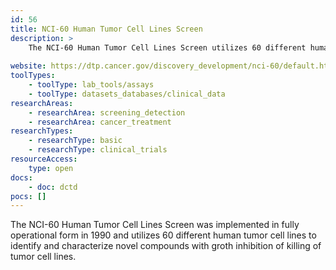 ```yaml
---
id: 56
title: NCI-60 Human Tumor Cell Lines Screen
description: >
    The NCI-60 Human Tumor Cell Lines Screen utilizes 60 different human tumor cell lines to identify and characterize novel compounds with groth inhibition of killing of tumor cell lines.
    
website: https://dtp.cancer.gov/discovery_development/nci-60/default.htm
toolTypes:
    - toolType: lab_tools/assays
    - toolType: datasets_databases/clinical_data
researchAreas:
    - researchArea: screening_detection
    - researchArea: cancer_treatment
researchTypes:
    - researchType: basic
    - researchType: clinical_trials
resourceAccess:
    type: open
docs:
    - doc: dctd
pocs: []        
---
```

The NCI-60 Human Tumor Cell Lines Screen was implemented in fully operational form in 1990 and utilizes 60 different human tumor cell lines to identify and characterize novel compounds with groth inhibition of killing of tumor cell lines.
